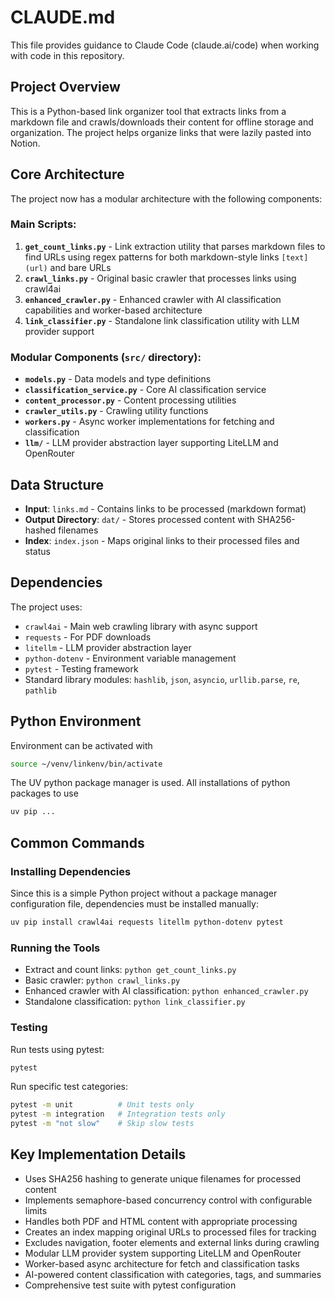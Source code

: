 # CLAUDE.md

This file provides guidance to Claude Code (claude.ai/code) when working with code in this repository.

## Project Overview

This is a Python-based link organizer tool that extracts links from a markdown file and crawls/downloads their content for offline storage and organization. The project helps organize links that were lazily pasted into Notion.

## Core Architecture

The project now has a modular architecture with the following components:

### Main Scripts:
1. **`get_count_links.py`** - Link extraction utility that parses markdown files to find URLs using regex patterns for both markdown-style links `[text](url)` and bare URLs
2. **`crawl_links.py`** - Original basic crawler that processes links using crawl4ai
3. **`enhanced_crawler.py`** - Enhanced crawler with AI classification capabilities and worker-based architecture
4. **`link_classifier.py`** - Standalone link classification utility with LLM provider support

### Modular Components (`src/` directory):
- **`models.py`** - Data models and type definitions
- **`classification_service.py`** - Core AI classification service
- **`content_processor.py`** - Content processing utilities  
- **`crawler_utils.py`** - Crawling utility functions
- **`workers.py`** - Async worker implementations for fetching and classification
- **`llm/`** - LLM provider abstraction layer supporting LiteLLM and OpenRouter

## Data Structure

- **Input**: `links.md` - Contains links to be processed (markdown format)
- **Output Directory**: `dat/` - Stores processed content with SHA256-hashed filenames
- **Index**: `index.json` - Maps original links to their processed files and status

## Dependencies

The project uses:
- `crawl4ai` - Main web crawling library with async support
- `requests` - For PDF downloads  
- `litellm` - LLM provider abstraction layer
- `python-dotenv` - Environment variable management
- `pytest` - Testing framework
- Standard library modules: `hashlib`, `json`, `asyncio`, `urllib.parse`, `re`, `pathlib`

## Python Environment

Environment can be activated with 
```bash
source ~/venv/linkenv/bin/activate
```

The UV python package manager is used. All installations of python packages to use 
```bash
uv pip ...
```

## Common Commands

### Installing Dependencies

Since this is a simple Python project without a package manager configuration file, dependencies must be installed manually:

```bash
uv pip install crawl4ai requests litellm python-dotenv pytest
```

### Running the Tools

- Extract and count links: `python get_count_links.py`
- Basic crawler: `python crawl_links.py` 
- Enhanced crawler with AI classification: `python enhanced_crawler.py`
- Standalone classification: `python link_classifier.py`

### Testing

Run tests using pytest:
```bash
pytest
```

Run specific test categories:
```bash
pytest -m unit          # Unit tests only
pytest -m integration   # Integration tests only  
pytest -m "not slow"    # Skip slow tests
```

## Key Implementation Details

- Uses SHA256 hashing to generate unique filenames for processed content
- Implements semaphore-based concurrency control with configurable limits
- Handles both PDF and HTML content with appropriate processing
- Creates an index mapping original URLs to processed files for tracking
- Excludes navigation, footer elements and external links during crawling
- Modular LLM provider system supporting LiteLLM and OpenRouter
- Worker-based async architecture for fetch and classification tasks
- AI-powered content classification with categories, tags, and summaries
- Comprehensive test suite with pytest configuration